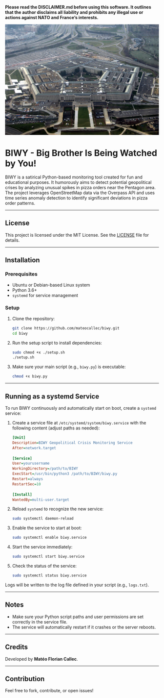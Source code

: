 **Please read the DISCLAIMER.md before using this software. It outlines that the author disclaims all liability and prohibits any illegal use or actions against NATO and France’s interests.**

![Le coeur de l'armée américaine, le Pentagone (qui commence à ressembler un peu à l'Etoile Noire, non ?) - Pablo Martinez Monsivais/AP/SIPA](https://github.com/mateocallec/biwy/blob/main/docs/pentagone.jpg?raw=true)

# BIWY - Big Brother Is Being Watched by You!

BIWY is a satirical Python-based monitoring tool created for fun and educational purposes. It humorously aims to detect potential geopolitical crises by analyzing unusual spikes in pizza orders near the Pentagon area. The project leverages OpenStreetMap data via the Overpass API and uses time series anomaly detection to identify significant deviations in pizza order patterns.

---

## License

This project is licensed under the MIT License.
See the [LICENSE](LICENSE) file for details.

---

## Installation

### Prerequisites

- Ubuntu or Debian-based Linux system
- Python 3.6+
- `systemd` for service management

### Setup

1. Clone the repository:

   ```bash
   git clone https://github.com/mateocallec/biwy.git
   cd biwy
   ```

2. Run the setup script to install dependencies:

   ```bash
   sudo chmod +x ./setup.sh
   ./setup.sh
   ```

3. Make sure your main script (e.g., `biwy.py`) is executable:

   ```bash
   chmod +x biwy.py
   ```

---

## Running as a systemd Service

To run BIWY continuously and automatically start on boot, create a `systemd` service:

1. Create a service file at `/etc/systemd/system/biwy.service` with the following content (adjust paths as needed):

   ```ini
   [Unit]
   Description=BIWY Geopolitical Crisis Monitoring Service
   After=network.target

   [Service]
   User=yourusername
   WorkingDirectory=/path/to/BIWY
   ExecStart=/usr/bin/python3 /path/to/BIWY/biwy.py
   Restart=always
   RestartSec=10

   [Install]
   WantedBy=multi-user.target
   ```

2. Reload `systemd` to recognize the new service:

   ```bash
   sudo systemctl daemon-reload
   ```

3. Enable the service to start at boot:

   ```bash
   sudo systemctl enable biwy.service
   ```

4. Start the service immediately:

   ```bash
   sudo systemctl start biwy.service
   ```

5. Check the status of the service:

   ```bash
   sudo systemctl status biwy.service
   ```

Logs will be written to the log file defined in your script (e.g., `logs.txt`).

---

## Notes

* Make sure your Python script paths and user permissions are set correctly in the service file.
* The service will automatically restart if it crashes or the server reboots.

---

## Credits

Developed by **Matéo Florian Callec**.

---

## Contribution

Feel free to fork, contribute, or open issues!
